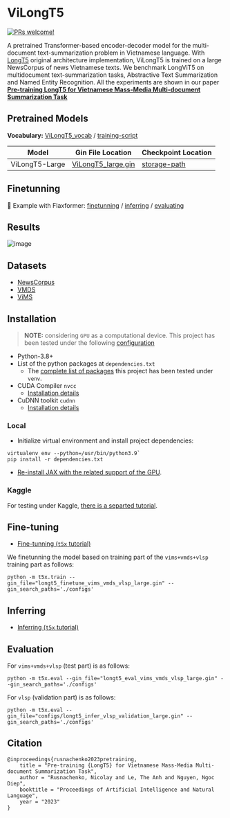 # ViLongT5
[![PRs welcome!](https://img.shields.io/badge/PRs-welcome-brightgreen.svg)]()

A pretrained Transformer-based encoder-decoder model for the
multi-document text-summarization
problem in Vietnamese language.
With [LongT5](https://github.com/google/flaxformer) original architecture
implementation,
ViLongT5 is trained on a large NewsCorpus of news Vietnamese texts.
We benchmark LongViT5 on multidocument text-summarization tasks,
Abstractive Text Summarization and Named Entity Recognition.
All the experiments are shown in our paper
**[Pre-training LongT5 for Vietnamese Mass-Media
Multi-document Summarization Task]()**


## Pretrained Models
**Vocabulary:**
[ViLongT5_vocab](sentencepiece-model/vietnam.vocab) / [training-script](sentencepiece/readme.md)

Model        | Gin File Location                                                                  | Checkpoint Location|
------------ | ---------------------------------------------------------------------------------- | -------------------|
ViLongT5-Large | [ViLongT5_large.gin]() | [storage-path]() |

## Finetunning

📄 Example with Flaxformer: 
    [finetunning](usage/finetunning.md) / 
    [inferring](usage/inferring.md) / 
    [evaluating](usage/evaluating.md)

## Results

![image](https://user-images.githubusercontent.com/14871187/233701416-af11f6ff-40fd-4575-9727-fbb932cc76ed.png)

## Datasets
- [NewsCorpus](https://github.com/binhvq/news-corpus)
- [VMDS](https://github.com/lupanh/VietnameseMDS)
- [ViMS](https://github.com/CLC-HCMUS/ViMs-Dataset)

## Installation

> **NOTE:** considering `GPU` as a computational device.
This project has been tested under the following [configuration](misc/nvidia-smi.txt)

* Python-3.8+
* List of the python packages at `dependencies.txt`
    * The [complete list of packages](misc/pip_freeze.txt) this project has been tested under `venv`.
* CUDA Compiler `nvcc`
    * [Installation details](https://docs.nvidia.com/cuda/cuda-installation-guide-linux/index.html)
* CuDNN toolkit `cudnn`
    * [Installation details](https://docs.nvidia.com/deeplearning/cudnn/install-guide/index.html)

### Local

* Initialize virtual environment and install project dependencies:
```
virtualenv env --python=/usr/bin/python3.9`
pip install -r dependencies.txt
```
* [Re-install JAX with the related support of the GPU](usage/jax-gpu-support-tutorial.md).

### Kaggle 

For testing under Kaggle, [there is a separted tutorial](usage/kaggle.md).

## Fine-tuning

* [Fine-tunning (`t5x` tutorial)](usage/finetunning.md)

We finetunning the model based on training part of the `vims+vmds+vlsp` training part as follows:
```
python -m t5x.train --gin_file="longt5_finetune_vims_vmds_vlsp_large.gin" --gin_search_paths='./configs'
```

## Inferring 
* [Inferring (`t5x` tutorial)](usage/inferring.md)

## Evaluation

For `vims+vmds+vlsp` (test part) is as follows:
```
python -m t5x.eval --gin_file="longt5_eval_vims_vmds_vlsp_large.gin" --gin_search_paths='./configs'
```

For `vlsp` (validation part) is as follows:
```
python -m t5x.eval --gin_file="configs/longt5_infer_vlsp_validation_large.gin" --gin_search_paths='./configs'
```
## Citation
```
@inproceedings{rusnachenko2023pretraining,
    title = "Pre-training {LongT5} for Vietnamese Mass-Media Multi-document Summarization Task",
    author = "Rusnachenko, Nicolay and Le, The Anh and Nguyen, Ngoc Diep",
    booktitle = "Proceedings of Artificial Intelligence and Natural Language",
    year = "2023"
}
```
